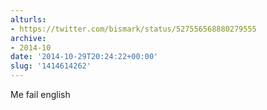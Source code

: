 ```yaml
---
alturls:
- https://twitter.com/bismark/status/527556568880279555
archive:
- 2014-10
date: '2014-10-29T20:24:22+00:00'
slug: '1414614262'
---
```


Me fail english

